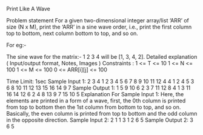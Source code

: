 Print Like A Wave

Problem statement
For a given two-dimensional integer array/list ‘ARR’ of size (N x M), print the ‘ARR’ in a sine wave order, i.e., print the first column top to bottom, next column bottom to top, and so on.

For eg:-

The sine wave for the matrix:-
1 2
3 4
will be [1, 3, 4, 2].
Detailed explanation ( Input/output format, Notes, Images )
Constraints :
1 <= T <= 10
1 <= N <= 100
1 <= M <= 100
0 <= ARR[i][j] <= 100

Time Limit: 1sec
Sample Input 1:
2
3 4
1 2 3 4
5 6 7 8
9 10 11 12
4 4
1 2 4 5
3 6 8 10
11 12 13 15
16 14 9 7
Sample Output 1:
1 5 9 10 6 2 3 7 11 12 8 4
1 3 11 16 14 12 6 2 4 8 13 9 7 15 10 5 
Explanation For Sample Input 1:
Here, the elements are printed in a form of a wave, first, the 0th column is printed from top to bottom then the 1st column from bottom to top, and so on. Basically, the even column is printed from top to bottom and the odd column in the opposite direction.
Sample Input 2:
2
1 1
3
1 2
6 5
Sample Output 2:
3
6 5 

